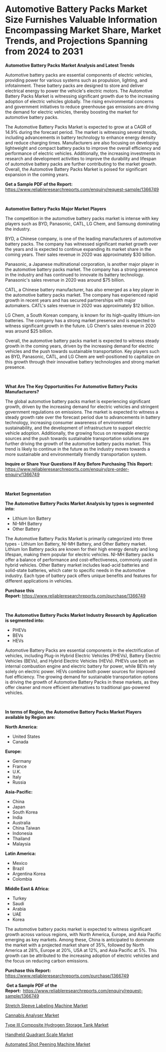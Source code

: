 <p><h1>Automotive Battery Packs Market Size Furnishes Valuable Information Encompassing Market Share, Market Trends, and Projections Spanning from 2024 to 2031</h1></p><p><strong>Automotive Battery Packs Market Analysis and Latest Trends</strong></p>
<p><p>Automotive battery packs are essential components of electric vehicles, providing power for various systems such as propulsion, lighting, and infotainment. These battery packs are designed to store and deliver electrical energy to power the vehicle's electric motors. The Automotive Battery Packs Market is witnessing significant growth due to the increasing adoption of electric vehicles globally. The rising environmental concerns and government initiatives to reduce greenhouse gas emissions are driving the demand for electric vehicles, thereby boosting the market for automotive battery packs.</p><p>The Automotive Battery Packs Market is expected to grow at a CAGR of 14.9% during the forecast period. The market is witnessing several trends, including advancements in battery technology to enhance energy density and reduce charging times. Manufacturers are also focusing on developing lightweight and compact battery packs to improve the overall efficiency and performance of electric vehicles. Additionally, the increasing investments in research and development activities to improve the durability and lifespan of automotive battery packs are further contributing to the market growth. Overall, the Automotive Battery Packs Market is poised for significant expansion in the coming years.</p></p>
<p><strong>Get a Sample PDF of the Report:&nbsp;</strong> <a href="https://www.reliableresearchreports.com/enquiry/request-sample/1366749">https://www.reliableresearchreports.com/enquiry/request-sample/1366749</a></p>
<p>&nbsp;</p>
<p><strong>Automotive Battery Packs Major Market Players</strong></p>
<p><p>The competition in the automotive battery packs market is intense with key players such as BYD, Panasonic, CATL, LG Chem, and Samsung dominating the industry. </p><p>BYD, a Chinese company, is one of the leading manufacturers of automotive battery packs. The company has witnessed significant market growth over the years and is expected to continue expanding its market share in the coming years. Their sales revenue in 2020 was approximately $30 billion.</p><p>Panasonic, a Japanese multinational corporation, is another major player in the automotive battery packs market. The company has a strong presence in the industry and has continued to innovate its battery technology. Panasonic's sales revenue in 2020 was around $75 billion.</p><p>CATL, a Chinese battery manufacturer, has also emerged as a key player in the automotive battery packs market. The company has experienced rapid growth in recent years and has secured partnerships with major automakers. CATL's sales revenue in 2020 was approximately $12 billion.</p><p>LG Chem, a South Korean company, is known for its high-quality lithium-ion batteries. The company has a strong market presence and is expected to witness significant growth in the future. LG Chem's sales revenue in 2020 was around $25 billion.</p><p>Overall, the automotive battery packs market is expected to witness steady growth in the coming years, driven by the increasing demand for electric vehicles and the push towards sustainable transportation. Key players such as BYD, Panasonic, CATL, and LG Chem are well-positioned to capitalize on this growth through their innovative battery technologies and strong market presence.</p></p>
<p>&nbsp;</p>
<p><strong>What Are The Key Opportunities For Automotive Battery Packs Manufacturers?</strong></p>
<p><p>The global automotive battery packs market is experiencing significant growth, driven by the increasing demand for electric vehicles and stringent government regulations on emissions. The market is expected to witness a steady growth rate over the forecast period due to advancements in battery technology, increasing consumer awareness of environmental sustainability, and the development of infrastructure to support electric vehicle adoption. Additionally, the growing focus on renewable energy sources and the push towards sustainable transportation solutions are further driving the growth of the automotive battery packs market. This trend is likely to continue in the future as the industry moves towards a more sustainable and environmentally friendly transportation system.</p></p>
<p><strong>Inquire or Share Your Questions If Any Before Purchasing This Report:</strong> <a href="https://www.reliableresearchreports.com/enquiry/pre-order-enquiry/1366749">https://www.reliableresearchreports.com/enquiry/pre-order-enquiry/1366749</a></p>
<p>&nbsp;</p>
<p><strong>Market Segmentation</strong></p>
<p><strong>The Automotive Battery Packs Market Analysis by types is segmented into:</strong></p>
<p><ul><li>Lithium Ion Battery</li><li>NI-MH Battery</li><li>Other Battery</li></ul></p>
<p><p>The Automotive Battery Packs Market is primarily categorized into three types - Lithium Ion Battery, NI-MH Battery, and Other Battery market. Lithium Ion Battery packs are known for their high energy density and long lifespan, making them popular for electric vehicles. NI-MH Battery packs offer a balance of performance and cost-effectiveness, commonly used in hybrid vehicles. Other Battery market includes lead-acid batteries and solid-state batteries, which cater to specific needs in the automotive industry. Each type of battery pack offers unique benefits and features for different applications in vehicles.</p></p>
<p><strong>Purchase this Report:&nbsp;</strong><a href="https://www.reliableresearchreports.com/purchase/1366749">https://www.reliableresearchreports.com/purchase/1366749</a></p>
<p>&nbsp;</p>
<p><strong>The Automotive Battery Packs Market Industry Research by Application is segmented into:</strong></p>
<p><ul><li>PHEVs</li><li>BEVs</li><li>HEVs</li></ul></p>
<p><p>Automotive Battery Packs are essential components in the electrification of vehicles, including Plug-in Hybrid Electric Vehicles (PHEVs), Battery Electric Vehicles (BEVs), and Hybrid Electric Vehicles (HEVs). PHEVs use both an internal combustion engine and electric battery for power, while BEVs rely solely on electric power. HEVs combine both power sources for improved fuel efficiency. The growing demand for sustainable transportation options is driving the growth of Automotive Battery Packs in these markets, as they offer cleaner and more efficient alternatives to traditional gas-powered vehicles.</p></p>
<p>&nbsp;</p>
<p><strong>In terms of Region, the Automotive Battery Packs Market Players available by Region are:</strong></p>
<p>
    <p> <strong> North America: </strong>
        <ul>
            <li>United States</li>
            <li>Canada</li>
        </ul>
        </p> 
    <p> <strong> Europe: </strong>
        <ul>
            <li>Germany</li>
            <li>France</li>
            <li>U.K.</li>
            <li>Italy</li>
            <li>Russia</li>
        </ul>
        </p> 
    <p> <strong> Asia-Pacific: </strong>
        <ul>
            <li>China</li>
            <li>Japan</li>
            <li>South Korea</li>
            <li>India</li>
            <li>Australia</li>
            <li>China Taiwan</li>
            <li>Indonesia</li>
            <li>Thailand</li>
            <li>Malaysia</li>
        </ul>
        </p> 
    <p> <strong> Latin America: </strong>
        <ul>
            <li>Mexico</li>
            <li>Brazil</li>
            <li>Argentina Korea</li>
            <li>Colombia</li>
        </ul>
        </p> 
    <p> <strong> Middle East & Africa: </strong>
        <ul>
            <li>Turkey</li>
            <li>Saudi</li>
            <li>Arabia</li>
            <li>UAE</li>
            <li>Korea</li>
        </ul>
    </p>
    </p>
<p><p>The automotive battery packs market is expected to witness significant growth across various regions, with North America, Europe, and Asia Pacific emerging as key markets. Among these, China is anticipated to dominate the market with a projected market share of 35%, followed by North America at 28%, Europe at 20%, USA at 12%, and Asia Pacific at 5%. This growth can be attributed to the increasing adoption of electric vehicles and the focus on reducing carbon emissions.</p></p>
<p><strong>Purchase this Report: </strong><a href="https://www.reliableresearchreports.com/purchase/1366749">https://www.reliableresearchreports.com/purchase/1366749</a></p>
<p>&nbsp;<strong>Get a Sample PDF of the Report:&nbsp;&nbsp;</strong><a href="https://www.reliableresearchreports.com/enquiry/request-sample/1366749">https://www.reliableresearchreports.com/enquiry/request-sample/1366749</a></p>
<p><strong></strong></p>
<p><p><a href="https://medium.com/@scanw41036/stretch-sleeve-labeling-machine-market-exploring-market-share-market-trends-and-future-growth-19d192f30434">Stretch Sleeve Labeling Machine Market</a></p><p><a href="https://medium.com/@margaretlee84/cannabis-analyser-market-outlook-industry-overview-and-forecast-2024-to-2031-b41c4f52ccf2">Cannabis Analyser Market</a></p><p><a href="https://medium.com/@margaretlee84/type-iii-composite-hydrogen-storage-tank-market-report-reveals-the-latest-trends-and-growth-0b8dd96d8003">Type III Composite Hydrogen Storage Tank Market</a></p><p><a href="https://medium.com/@scanw41036/analyzing-handheld-quadrant-scale-market-global-industry-perspective-and-forecast-2024-to-2031-6a3832963556">Handheld Quadrant Scale Market</a></p><p><a href="https://medium.com/@minnieebert2827/automated-shot-peening-machine-market-size-cagr-trends-2024-2030-d1cd1fbbd75a">Automated Shot Peening Machine Market</a></p></p>